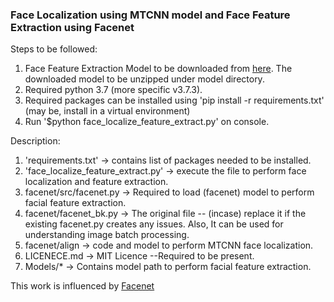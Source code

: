 
### Face Localization using MTCNN model and Face Feature Extraction using Facenet

Steps to be followed:
1) Face Feature Extraction Model to be downloaded from [here](https://drive.google.com/open?id=1EXPBSXwTaqrSC0OhUdXNmKSh9qJUQ55-). The downloaded model to be unzipped under model directory.
2) Required python 3.7 (more specific v3.7.3).  
3) Required packages can be installed using 'pip install -r requirements.txt' (may be, install in a virtual environment)  
4) Run '$python face_localize_feature_extract.py' on console. 
 
 
Description:

1) 'requirements.txt' -> contains list of packages needed to be installed.
2) 'face_localize_feature_extract.py' -> execute the file to perform face localization and feature extraction.
3) facenet/src/facenet.py -> Required to load (facenet) model to perform facial feature extraction.  
4) facenet/facenet_bk.py -> The original file -- (incase) replace it if the existing facenet.py creates any issues. Also, It can be used for understanding image batch processing.   
5) facenet/align -> code and model to perform MTCNN face localization.
6) LICENECE.md -> MIT Licence --Required to be present.
7) Models/* -> Contains model path to perform facial feature extraction. 


This work is influenced by [Facenet](https://github.com/davidsandberg/facenet)

